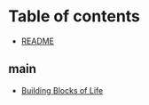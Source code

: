 # Table of contents

- [README](README.md)

## main

- [Building Blocks of Life](main/building-blocks-of-life.md)
